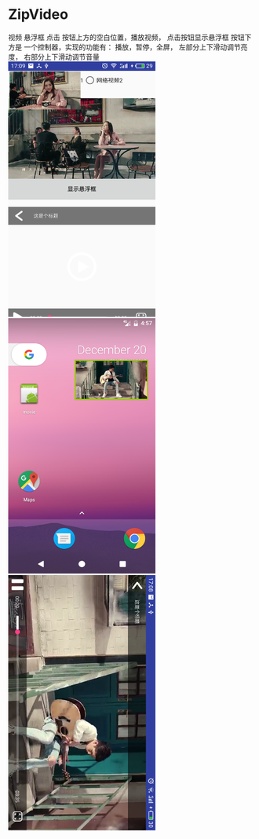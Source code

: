 # ZipVideo
视频 悬浮框
点击 按钮上方的空白位置，播放视频， 点击按钮显示悬浮框
按钮下方是 一个控制器，实现的功能有： 播放，暂停，全屏， 左部分上下滑动调节亮度， 右部分上下滑动调节音量
<Br><img width="300" height="520" src="https://github.com/ziq358/ZipVideo/blob/master/readMe/device-1.png"/>
<img width="300" height="520" src="https://github.com/ziq358/ZipVideo/blob/master/readMe/device-2.png"/>
<img width="300" height="520" src="https://github.com/ziq358/ZipVideo/blob/master/readMe/device-3.png"/>
